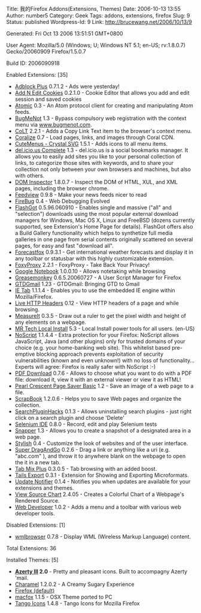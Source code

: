 Title: 我的Firefox Addons(Extensions, Themes)
Date: 2006-10-13 13:55
Author: number5
Category: Geek
Tags: addons, extensions, firefox
Slug: 9
Status: published
Wordpress-Id: 9
Link: http://brucewang.net/2006/10/13/9

<span class="GeneratedHeader">Generated:</span> Fri Oct 13 2006 13:51:51
GMT+0800  
  
<span class="UserAgentHeader">User Agent:</span> Mozilla/5.0 (Windows;
U; Windows NT 5.1; en-US; rv:1.8.0.7) Gecko/20060909 Firefox/1.5.0.7  
  
<span class="BuildIDHeader">Build ID:</span> 2006090918

<span class="ExtensionHeader">Enabled Extensions:</span> [35]

-   [Adblock Plus](http://adblockplus.org/) 0.7.1.2 - Ads were
    yesterday!
-   [Add N Edit Cookies](http://addneditcookies.mozdev.org/) 0.2.1.0 -
    Cookie Editor that allows you add and edit session and saved cookies
-   [Atomic](http://www.milowski.com/software/atomic) 0.3 - An Atom
    protocol client for creating and manipulating Atom feeds.
-   [BugMeNot](http://roachfiend.com) 1.3 - Bypass compulsory web
    registration with the context menu via www.bugmenot.com.
-   [CoLT](http://www.borngeek.com/firefox/colt/) 2.2.1 - Adds a Copy
    Link Text item to the browser's context menu.
-   [Coralize](http://piki.org/patrick/) 0.7 - Load pages, links, and
    images through Coral CDN.
-   [CuteMenus - Crystal SVG](http://www.cutemenuproject.com/) 1.5.1 -
    Adds icons to all menu items.
-   [del.icio.us Complete](http://delicious.mozdev.org/) 1.3 -
    del.icio.us is a social bookmarks manager. It allows you to easily
    add sites you like to your personal collection of links, to
    categorize those sites with keywords, and to share your collection
    not only between your own browsers and machines, but also with
    others.
-   [DOM Inspector](http://www.mozilla.org/projects/inspector/)
    1.8.0.7 - Inspect the DOM of HTML, XUL, and XML pages, including the
    browser chrome.
-   [Feedview](http://www.epigoon.com) 0.9.8 - Make your news feeds
    nicer to read
-   [FireBug](http://www.joehewitt.com/software/firebug/) 0.4 - Web
    Debugging Evolved
-   [FlashGot](http://flashgot.net) 0.5.96.060910 - Enables single and
    massive ("all" and "selection") downloads using the most popular
    external download managers for Windows, Mac OS X, Linux and FreeBSD
    (dozens currently supported, see Extension's Home Page for details).
    FlashGot offers also a Build Gallery functionality which helps to
    synthetize full media galleries in one page from serial contents
    originally scattered on several pages, for easy and fast "download
    all".
-   [Forecastfox](http://forecastfox.mozdev.org/) 0.9.3.1 - Get
    international weather forecasts and display it in any toolbar or
    statusbar with this highly customizable extension.
-   [FoxyProxy](http://foxyproxy.mozdev.org) 2.2.1 - FoxyProxy - Take
    Back Your Privacy!
-   [Google Notebook](http://www.google.com/notebook) 1.0.0.10 - Allows
    notetaking while browsing
-   [Greasemonkey](http://greasemonkey.mozdev.org/) 0.6.5.20060727 - A
    User Script Manager for Firefox
-   [GTDGmail](http://www.gtdgmail.com) 1.23 - GTDGmail: Bringing GTD to
    Gmail
-   [IE Tab](http://ietab.mozdev.org/) 1.1.1.4 - Enables you to use the
    embedded IE engine within Mozilla/Firefox.
-   [Live HTTP Headers](http://livehttpheaders.mozdev.org/) 0.12 - View
    HTTP headers of a page and while browsing.
-   [MeasureIt](http://www.kevinfreitas.net/pro/extensions/) 0.3.5 -
    Draw out a ruler to get the pixel width and height of any elements
    on a webpage.
-   [MR Tech Local
    Install](http://www.mrtech.com/extensions/local_install/) 5.3 -
    Local Install power tools for all users. (en-US)
-   [NoScript](http://noscript.net) 1.1.4.4 - Extra protection for your
    Firefox: NoScript allows JavaScript, Java (and other plugins) only
    for trusted domains of your choice (e.g. your home-banking web
    site). This whitelist based pre-emptive blocking approach prevents
    exploitation of security vulnerabilities (known and even unknown!)
    with no loss of functionality... Experts will agree: Firefox is
    really safer with NoScript :-)
-   [PDF Download](http://www.pdfdownload.org) 0.7.6 - Allows to choose
    what you want to do with a PDF file: download it, view it with an
    external viewer or view it as HTML!
-   [Pearl Crescent Page Saver
    Basic](http://pearlcrescent.com/products/pagesaver/) 1.2 - Save an
    image of a web page to a file.
-   [ScrapBook](http://amb.vis.ne.jp/mozilla/scrapbook/) 1.2.0.6 - Helps
    you to save Web pages and organize the collection.
-   [SearchPluginHacks](http://www.iosart.com/firefox/searchpluginhacks/)
    0.1.3 - Allows uninstalling search plugins - just right click on a
    search plugin and choose 'Delete'
-   [Selenium IDE](http://www.openqa.org/selenium-ide/) 0.8.0 - Record,
    edit and play Selenium tests
-   [Snapper](http://www.google.com/search?q=Firefox%20Snapper) 1.3 -
    Allows you to create a snapshot of a designated area in a web page.
-   [Stylish](http://userstyles.org/stylish/) 0.4 - Customize the look
    of websites and of the user interface.
-   [Super DragAndGo](http://morphis.eu.org/) 0.2.6 - Drag a link or
    anything like a uri (e.g. "abc.com" ), and throw it to anywhere
    blank on the webpage to open the it in a new tab.
-   [Tab Mix Plus](http://tmp.garyr.net) 0.3.0.5 - Tab browsing with an
    added boost.
-   [Tails
    Export](https://addons.mozilla.org/extensions/moreinfo.php?id=2240)
    0.3.1 - Extension for Showing and Exporting Microformats.
-   [Update Notifier](http://www.longfocus.com/firefox/updatenotifier)
    0.1.4 - Notifies you when updates are available for your extensions
    and themes.
-   [View Source Chart](http://jennifermadden.com) 2.4.05 - Creates a
    Colorful Chart of a Webpage's Rendered Source.
-   [Web Developer](http://chrispederick.com/work/webdeveloper/) 1.0.2 -
    Adds a menu and a toolbar with various web developer tools.

  
<span class="ExtensionDisabledHeader">Disabled Extensions:</span> [1]

-   [wmlbrowser](http://wmlbrowser.mozdev.org) 0.7.8 - Display WML
    (Wireless Markup Language) content.

  
<span class="ExtensionHeader">Total Extensions: 36</span>

<span class="ThemeHeader">Installed Themes:</span> [5]

-   **[Azerty III](http://azertyskin.free.fr/) 2.0** - Pretty and
    pleasant icons. Built to accompagny Azerty 'mail.
-   [Charamel](http://www.charamel.ca) 1.2.0.2 - A Creamy Sugary
    Experience
-   [Firefox (default)](http://www.mozilla.org/)
-   [macfox](http://www.webether.com) 1.1.5 - OSX Theme ported to PC
-   [Tango Icons](http://siriux.net/) 1.4.8 - Tango Icons for Mozilla
    Firefox

